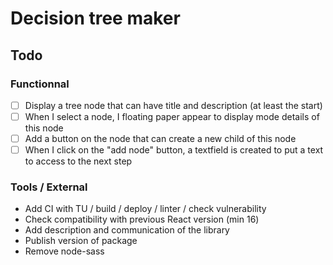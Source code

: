 # Decision tree maker

## Todo

### Functionnal

- [ ] Display a tree node that can have title and description (at least the start)
- [ ] When I select a node, I floating paper appear to display mode details of this node
- [ ] Add a button on the node that can create a new child of this node
- [ ] When I click on the "add node" button, a textfield is created to put a text to access to the next step

### Tools / External

- Add CI with TU / build / deploy / linter / check vulnerability
- Check compatibility with previous React version (min 16)
- Add description and communication of the library
- Publish version of package
- Remove node-sass
